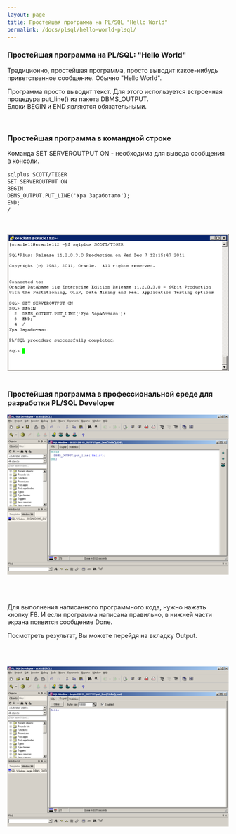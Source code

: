 ```yaml
---
layout: page
title: Простейшая программа на PL/SQL "Hello World"
permalink: /docs/plsql/hello-world-plsql/
---
```


### Простейшая программа на PL/SQL: "Hello World"



Традиционно, простейшая программа, просто выводит какое-нибудь приветственное сообщение. Обычно "Hello World".<br />


Программа просто выводит текст. Для этого используется встроенная процедура put_line() из пакета DBMS_OUTPUT.<br />
Блоки BEGIN и END являются обязательными.

<br/>
<h3>Простейшая программа в командной строке</h3>


Команда SET SERVEROUTPUT ON - необходима для вывода сообщения в консоли.


    sqlplus SCOTT/TIGER
    SET SERVEROUTPUT ON
    BEGIN
    DBMS_OUTPUT.PUT_LINE('Ура Заработало');
    END;
    /


<br/>
<br/>

<div align = "center">
<img src="/website/docs/04-plsql/02-hello-world-plsql/putty5.png" border="0" alt="plsql hello world console sample">
</div>


<br/>
<h3>Простейшая программа в профессиональной среде для разработки PL/SQL Developer</h3>


<p><img src="/website/docs/04-plsql/02-hello-world-plsql/plsql_program_01.png" alt="Hello World on PL/SQL" /></p>


<br/><br />


Для выполнения написанного программного кода, нужно нажать кнопку F8. И если программа написана правильно, в нижней части экрана появится сообщение Done.

Посмотреть результат, Вы можете перейдя на вкладку Output.


<br/><br />


<p><img src="/website/docs/04-plsql/02-hello-world-plsql/plsql_program_02.png" alt="Hello World on PL/SQL" /></p>
